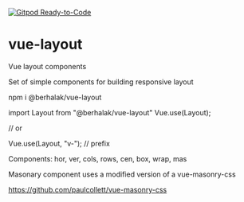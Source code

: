 [![Gitpod Ready-to-Code](https://img.shields.io/badge/Gitpod-Ready--to--Code-blue?logo=gitpod)](https://gitpod.io/#https://github.com/berhalak/vue-layout) 

# vue-layout
Vue layout components

Set of simple components for building responsive layout

npm i @berhalak/vue-layout

import Layout from "@berhalak/vue-layout"
Vue.use(Layout);

// or

Vue.use(Layout, "v-"); // prefix

Components:
hor, ver, cols, rows, cen, box, wrap, mas

Masonary component uses a modified version of a vue-masonry-css 

https://github.com/paulcollett/vue-masonry-css